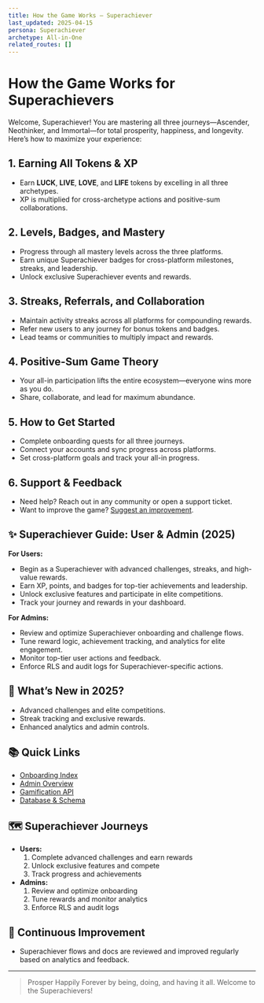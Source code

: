 ```yaml
---
title: How the Game Works — Superachiever
last_updated: 2025-04-15
persona: Superachiever
archetype: All-in-One
related_routes: []
---
```


# How the Game Works for Superachievers

Welcome, Superachiever! You are mastering all three journeys—Ascender, Neothinker, and Immortal—for total prosperity, happiness, and longevity. Here’s how to maximize your experience:

## 1. **Earning All Tokens & XP**
- Earn **LUCK**, **LIVE**, **LOVE**, and **LIFE** tokens by excelling in all three archetypes.
- XP is multiplied for cross-archetype actions and positive-sum collaborations.

## 2. **Levels, Badges, and Mastery**
- Progress through all mastery levels across the three platforms.
- Earn unique Superachiever badges for cross-platform milestones, streaks, and leadership.
- Unlock exclusive Superachiever events and rewards.

## 3. **Streaks, Referrals, and Collaboration**
- Maintain activity streaks across all platforms for compounding rewards.
- Refer new users to any journey for bonus tokens and badges.
- Lead teams or communities to multiply impact and rewards.

## 4. **Positive-Sum Game Theory**
- Your all-in participation lifts the entire ecosystem—everyone wins more as you do.
- Share, collaborate, and lead for maximum abundance.

## 5. **How to Get Started**
- Complete onboarding quests for all three journeys.
- Connect your accounts and sync progress across platforms.
- Set cross-platform goals and track your all-in progress.

## 6. **Support & Feedback**
- Need help? Reach out in any community or open a support ticket.
- Want to improve the game? [Suggest an improvement](https://github.com/NeothinkDAO/your-repo/issues/new/choose).

## ✨ Superachiever Guide: User & Admin (2025)

**For Users:**
- Begin as a Superachiever with advanced challenges, streaks, and high-value rewards.
- Earn XP, points, and badges for top-tier achievements and leadership.
- Unlock exclusive features and participate in elite competitions.
- Track your journey and rewards in your dashboard.

**For Admins:**
- Review and optimize Superachiever onboarding and challenge flows.
- Tune reward logic, achievement tracking, and analytics for elite engagement.
- Monitor top-tier user actions and feedback.
- Enforce RLS and audit logs for Superachiever-specific actions.

## 🚀 What’s New in 2025?
- Advanced challenges and elite competitions.
- Streak tracking and exclusive rewards.
- Enhanced analytics and admin controls.

## 📚 Quick Links
- [Onboarding Index](./README.md)
- [Admin Overview](../admin/ADMIN-OVERVIEW.md)
- [Gamification API](../api/gamification.md)
- [Database & Schema](../architecture/database.md)

## 🗺️ Superachiever Journeys
- **Users:**
  1. Complete advanced challenges and earn rewards
  2. Unlock exclusive features and compete
  3. Track progress and achievements
- **Admins:**
  1. Review and optimize onboarding
  2. Tune rewards and monitor analytics
  3. Enforce RLS and audit logs

## 🔄 Continuous Improvement
- Superachiever flows and docs are reviewed and improved regularly based on analytics and feedback.

---

> Prosper Happily Forever by being, doing, and having it all. Welcome to the Superachievers!
